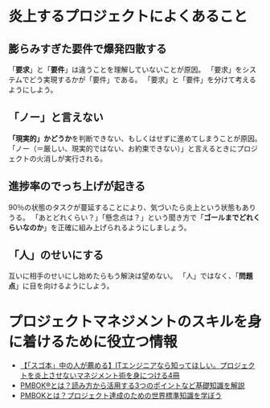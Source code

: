 # 炎上するプロジェクトによくあること

## 膨らみすぎた要件で爆発四散する

「**要求**」と「**要件**」は違うことを理解していないことが原因。
「要求」をシステムでどう実現するかが「要件」である。
「要求」と「要件」を分けて考えるようにしよう。

## 「ノー」と言えない

**「現実的」かどうか**を判断できない、もしくはせずに進めてしまうことが原因。
「ノー（＝厳しい、現実的ではない、お約束できない）」と言えるときにプロジェクトの火消しが実行される。

## 進捗率のでっち上げが起きる

90％の状態のタスクが蔓延することにより、気づいたら炎上という状態もありうる。
「あとどれくらい？」「懸念点は？」という聞き方で「**ゴールまでどれくらいなのか**」を正確に組み上げられるようにしましょう。

## 「人」のせいにする

互いに相手のせいにし始めたらもう解決は望めない。
「人」ではなく、「**問題点**」に目を向けるようにしよう。

# プロジェクトマネジメントのスキルを身に着けるために役立つ情報

- [【「スゴ本」中の人が薦める】ITエンジニアなら知ってほしい。プロジェクトを炎上させないマネジメント術を身につける4冊](https://levtech.jp/media/article/column/detail_186/)
- [PMBOK®とは？読み方から活用する3つのポイントなど基礎知識を解説](https://prtimes.jp/magazine/pmbok/)
- [PMBOKとは？プロジェクト達成のための世界標準知識を学ぼう](https://www.internetacademy.co.jp/trends/education/what-is-pmbok.html)
